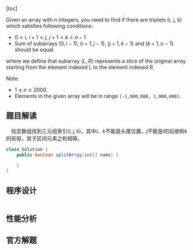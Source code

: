 [toc]

Given an array with n integers, you need to find if there are triplets (i, j, k) which satisfies following conditions:

* $0 < i$, $i + 1 < j$, $j + 1 < k < n - 1$
* Sum of subarrays $(0, i - 1)$, $(i + 1, j - 1)$, $(j + 1, k - 1)$ and $(k + 1, n - 1)$ should be equal.

where we define that subarray $(L, R)$ represents a slice of the original array starting from the element indexed L to the element indexed R.

Note:

* $1 \le n \le 2000$.
* Elements in the given array will be in range `[-1,000,000, 1,000,000]`.



## 题目解读

&emsp;给定数组找到三元组索引$(i,j,k)$，其中$i$、$k$不能是头尾位置，$j$不能是$i$的后继和$k$的前驱，其子区间元素之和相等。

```java
class Solution {
    public boolean splitArray(int[] nums) {

    }
}
```

## 程序设计



```java

```

## 性能分析



## 官方解题

